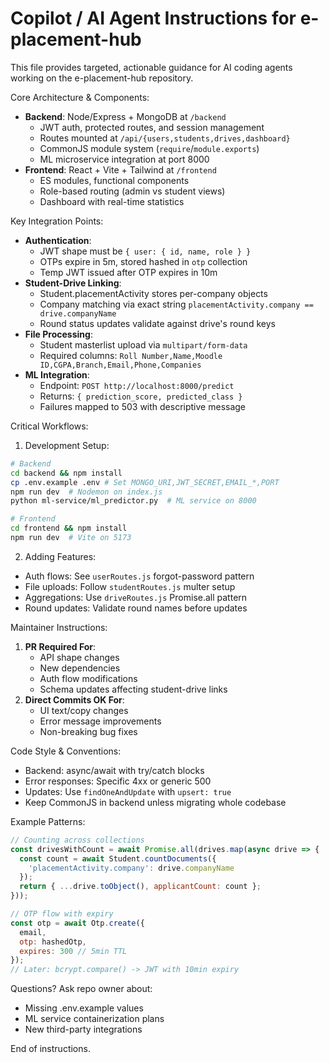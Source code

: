 # Copilot / AI Agent Instructions for e-placement-hub

This file provides targeted, actionable guidance for AI coding agents working on the e-placement-hub repository.

Core Architecture & Components:
- **Backend**: Node/Express + MongoDB at `/backend`
  - JWT auth, protected routes, and session management
  - Routes mounted at `/api/{users,students,drives,dashboard}`
  - CommonJS module system (`require`/`module.exports`)
  - ML microservice integration at port 8000 
- **Frontend**: React + Vite + Tailwind at `/frontend`
  - ES modules, functional components
  - Role-based routing (admin vs student views)
  - Dashboard with real-time statistics

Key Integration Points:
- **Authentication**:
  - JWT shape must be `{ user: { id, name, role } }`
  - OTPs expire in 5m, stored hashed in `otp` collection
  - Temp JWT issued after OTP expires in 10m
- **Student-Drive Linking**:
  - Student.placementActivity stores per-company objects
  - Company matching via exact string `placementActivity.company == drive.companyName`
  - Round status updates validate against drive's round keys
- **File Processing**:
  - Student masterlist upload via `multipart/form-data`
  - Required columns: `Roll Number,Name,Moodle ID,CGPA,Branch,Email,Phone,Companies`
- **ML Integration**: 
  - Endpoint: `POST http://localhost:8000/predict`
  - Returns: `{ prediction_score, predicted_class }`
  - Failures mapped to 503 with descriptive message

Critical Workflows:
1. Development Setup:
```bash
# Backend
cd backend && npm install
cp .env.example .env # Set MONGO_URI,JWT_SECRET,EMAIL_*,PORT
npm run dev  # Nodemon on index.js
python ml-service/ml_predictor.py  # ML service on 8000

# Frontend
cd frontend && npm install
npm run dev  # Vite on 5173
```

2. Adding Features:
- Auth flows: See `userRoutes.js` forgot-password pattern
- File uploads: Follow `studentRoutes.js` multer setup
- Aggregations: Use `driveRoutes.js` Promise.all pattern
- Round updates: Validate round names before updates

Maintainer Instructions:
1. **PR Required For**:
   - API shape changes 
   - New dependencies
   - Auth flow modifications
   - Schema updates affecting student-drive links
2. **Direct Commits OK For**:
   - UI text/copy changes
   - Error message improvements
   - Non-breaking bug fixes

Code Style & Conventions:
- Backend: async/await with try/catch blocks
- Error responses: Specific 4xx or generic 500
- Updates: Use `findOneAndUpdate` with `upsert: true`
- Keep CommonJS in backend unless migrating whole codebase

Example Patterns:
```js
// Counting across collections
const drivesWithCount = await Promise.all(drives.map(async drive => {
  const count = await Student.countDocuments({
    'placementActivity.company': drive.companyName
  });
  return { ...drive.toObject(), applicantCount: count };
}));

// OTP flow with expiry
const otp = await Otp.create({
  email,
  otp: hashedOtp,
  expires: 300 // 5min TTL
});
// Later: bcrypt.compare() -> JWT with 10min expiry
```

Questions? Ask repo owner about:
- Missing .env.example values
- ML service containerization plans
- New third-party integrations

End of instructions.
